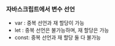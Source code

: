 
### 자바스크립트에서 변수 선언
- var : 중복 선언과 재 할당이 가능
- let : 중복 선언은 불가능하며, 재 할당은 가능
- const: 중복 선언과 재 할당 둘 다 불가능